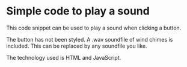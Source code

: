 # Simple code to play a sound

This code snippet can be used to play a sound when clicking a button.

The button has not been styled. A .wav soundfile of wind chimes is included. This can be replaced by any soundfile you like.

The technology used is HTML and JavaScript.
